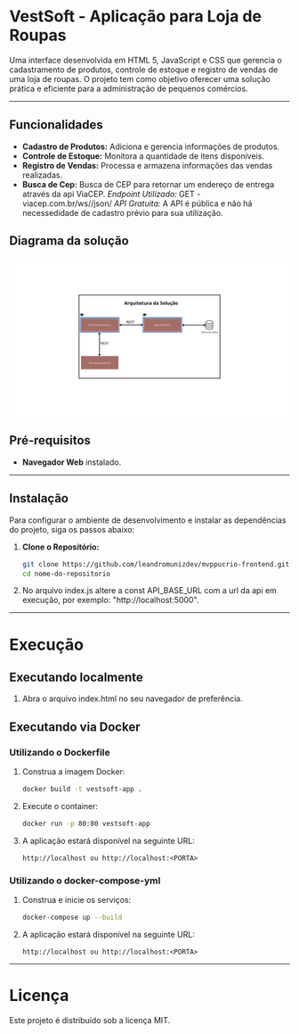 # VestSoft - Aplicação para Loja de Roupas

Uma interface desenvolvida em HTML 5, JavaScript e CSS que gerencia o cadastramento de produtos, controle de estoque e registro de vendas de uma loja de roupas. O projeto tem como objetivo oferecer uma solução prática e eficiente para a administração de pequenos comércios.

---

## Funcionalidades

- **Cadastro de Produtos:** Adiciona e gerencia informações de produtos.
- **Controle de Estoque:** Monitora a quantidade de itens disponíveis.
- **Registro de Vendas:** Processa e armazena informações das vendas realizadas.
- **Busca de Cep:** Busca de CEP para retornar um endereço de entrega através da api ViaCEP.
  _Endpoint Utilizado:_ GET - viacep.com.br/ws/<CEP>/json/
  _API Gratuita:_ A API é pública e não há necessedidade de cadastro prévio para sua utilização.

## Diagrama da solução

![Diagrama de Arquitetura](diagrama-arquitetura.png)

## Pré-requisitos

- **Navegador Web** instalado.

---

## Instalação

Para configurar o ambiente de desenvolvimento e instalar as dependências do projeto, siga os passos abaixo:

1. **Clone o Repositório:**

   ```bash
   git clone https://github.com/leandromunizdev/mvppucrio-frontend.git
   cd nome-do-repositorio

   ```

2. No arquivo index.js altere a const API_BASE_URL com a url da api em execução, por exemplo:
   "http://localhost:5000".

---

# Execução

## Executando localmente

1. Abra o arquivo index.html no seu navegador de preferência.

## Executando via Docker

### Utilizando o Dockerfile

1. Construa a imagem Docker:

   ```bash
   docker build -t vestsoft-app .
   ```

2. Execute o container:
   ```bash
   docker run -p 80:80 vestsoft-app
   ```
3. A aplicação estará disponível na seguinte URL:

   ```
   http://localhost ou http://localhost:<PORTA>
   ```

### Utilizando o docker-compose-yml

1. Construa e inicie os serviços:

   ```bash
   docker-compose up --build
   ```

2. A aplicação estará disponível na seguinte URL:

   ```
   http://localhost ou http://localhost:<PORTA>
   ```

---

# Licença

Este projeto é distribuído sob a licença MIT.
